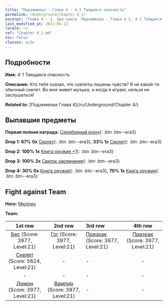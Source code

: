 ```yaml
---
title: "Подземелье - Глава 4 - 4-1 Таящаяся опасность"
permalink: /Underground/Chapter 4_1/
excerpt: "Глава 4 - 1. Эра хаоса  Подземелье - Глава 4_1. 4-1 Таящаяся опасность"
last_modified_at: 2021-04-12
locale: ru
ref: "Chapter 4_1.md"
toc: false
classes: wide
---
```


## Подробности

 **Имя:** 4-1 Таящаяся опасность

 **Описание:** Кто тебе сказал, что скелеты лишены чувств? Я не какой-то обычный скелет. Во мне живет музыка, и когда я играю, нельзя не заслушаться!

 **Related to:** [Подземелье Глава 4](/ru/Underground/Chapter 4/)

## Выпавшие предметы

 **Первая полная награда:** [Серебряный ключ](/ru/Items/con_693/){: .btn .btn--era3}

 **Drop 1:** **67% 0x** [Скелет](/ru/Items/unt_208/){: .btn .btn--era3}, **33% 1x** [Скелет](/ru/Items/unt_208/){: .btn .btn--era3}

 **Drop 2:** **100% 1x** [Книга оружия +1](/ru/Items/mat_25/){: .btn .btn--era3}

 **Drop 3:** **100% 2x** [Свиток заклинания](/ru/Items/con_694/){: .btn .btn--era3}

 **Drop 4:** **30% 0x** [Книга оружия](/ru/Items/mat_18/){: .btn .btn--era3}, **70% 1x** [Книга оружия](/ru/Items/mat_18/){: .btn .btn--era3}


## Fight against Team
 **Hero:** [Мюллих](/ru/heroes/Mullich/)

 **Team:**


  | 1st row | 2nd row | 3rd row | 4th row |
  |:----:|:----:|:----|:----:|
  | [Бес](/ru/units/Imp/) (Score: 3977, Level:21)  | [Гог](/ru/units/Gog/) (Score: 3977, Level:21)  | [Призрак](/ru/units/Wight/) (Score: 3977, Level:21)  | [Призрак](/ru/units/Wight/) (Score: 3977, Level:21)  |
  | [Скелет](/ru/units/Skeleton/) (Score: 5624, Level:21)  | - | - | - |
  | - | - | - | - |
  | [Демон](/ru/units/Demon/) (Score: 3977, Level:21)  | [Вампир](/ru/units/Vampire/) (Score: 3977, Level:21)  | - | - |


